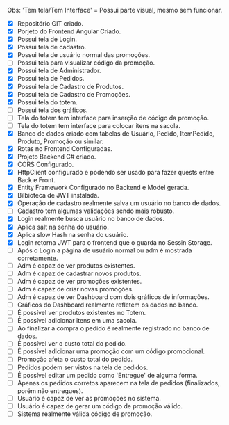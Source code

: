 Obs: 'Tem tela/Tem Interface' = Possui parte visual, mesmo sem funcionar.

- [x] Repositório GIT criado.
- [x] Porjeto do Frontend Angular Criado.
- [x] Possui tela de Login.
- [x] Possui tela de cadastro.
- [x] Possui tela de usuário normal das promoções.
- [ ] Possui tela para visualizar código da promoção.
- [x] Possui tela de Administrador.
- [x] Possui tela de Pedidos.
- [x] Possui tela de Cadastro de Produtos.
- [x] Possui tela de Cadastro de Promoções.
- [x] Possui tela do totem.
- [ ] Possui tela dos gráficos.
- [ ] Tela do totem tem interface para inserção de código da promoção.
- [ ] Tela do totem tem interface para colocar itens na sacola.
- [x] Banco de dados criado com tabelas de Usuário, Pedido, ItemPedido, Produto, Promoção ou similar.
- [x] Rotas no Frontend Configuradas.
- [x] Projeto Backend C# criado.
- [x] CORS Configurado.
- [x] HttpClient configurado e podendo ser usado para fazer quests entre Back e Front.
- [x] Entity Framework Configurado no Backend e Model gerada.
- [x] Bilbioteca de JWT instalada.
- [x] Operação de cadastro realmente salva um usuário no banco de dados.
- [ ] Cadastro tem algumas validações sendo mais robusto.
- [x] Login realmente busca usuário no banco de dados.
- [x] Aplica salt na senha do usuário.
- [x] Aplica slow Hash na senha do usuário.
- [x] Login retorna JWT para o frontend que o guarda no Sessin Storage.
- [ ] Após o Login a página de usuário normal ou adm é mostrada corretamente.
- [ ] Adm é capaz de ver produtos existentes.
- [ ] Adm é capaz de cadastrar novos produtos.
- [ ] Adm é capaz de ver promoções existentes.
- [ ] Adm é capaz de criar novas promoções.
- [ ] Adm é capaz de ver Dashboard com dois gráficos de informações.
- [ ] Gráficos do Dashboard realmente refletem os dados no banco.
- [ ] É possível ver produtos existentes no Totem.
- [ ] É possível adicionar itens em uma sacola.
- [ ] Ao finalizar a compra o pedido é realmente registrado no banco de dados.
- [ ] É possível ver o custo total do pedido.
- [ ] É possível adicionar uma promoção com um código promocional.
- [ ] Promoção afeta o custo total do pedido.
- [ ] Pedidos podem ser vistos na tela de pedidos.
- [ ] É possível editar um pedido como 'Entregue' de alguma forma.
- [ ] Apenas os pedidos corretos aparecem na tela de pedidos (finalizados, porém não entregues).
- [ ] Usuário é capaz de ver as promoções no sistema.
- [ ] Usuário é capaz de gerar um código de promoção válido.
- [ ] Sistema realmente válida código de promoção.